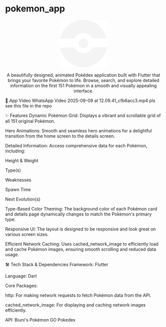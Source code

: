 # pokemon_app
<p align="center">
<img src="https://raw.githubusercontent.com/OmSachdev14/pokemon_app/main/assets/images/pokeball.png" width="150">
</p>

<p align="center">
A beautifully designed, animated Pokédex application built with Flutter that brings your favorite Pokémon to life. Browse, search, and explore detailed information on the first 151 Pokémon in a smooth and visually appealing interface.
</p>

📸 App Video
WhatsApp Video 2025-09-09 at 12.09.41_cfb6acc3.mp4 
pls see this file in the repo

✨ Features
Dynamic Pokémon Grid: Displays a vibrant and scrollable grid of all 151 original Pokémon.

Hero Animations: Smooth and seamless hero animations for a delightful transition from the home screen to the details screen.

Detailed Information: Access comprehensive data for each Pokémon, including:

Height & Weight

Type(s)

Weaknesses

Spawn Time

Next Evolution(s)

Type-Based Color Theming: The background color of each Pokémon card and details page dynamically changes to match the Pokémon's primary type.

Responsive UI: The layout is designed to be responsive and look great on various screen sizes.

Efficient Network Caching: Uses cached_network_image to efficiently load and cache Pokémon images, ensuring smooth scrolling and reduced data usage.

🛠️ Tech Stack & Dependencies
Framework: Flutter

Language: Dart

Core Packages:

http: For making network requests to fetch Pokémon data from the API.

cached_network_image: For displaying and caching network images efficiently.

API: Biuni's Pokémon GO Pokedex

